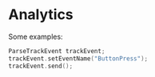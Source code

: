 # Analytics

Some examples:

```cpp
ParseTrackEvent trackEvent;
trackEvent.setEventName("ButtonPress");
trackEvent.send();
```
